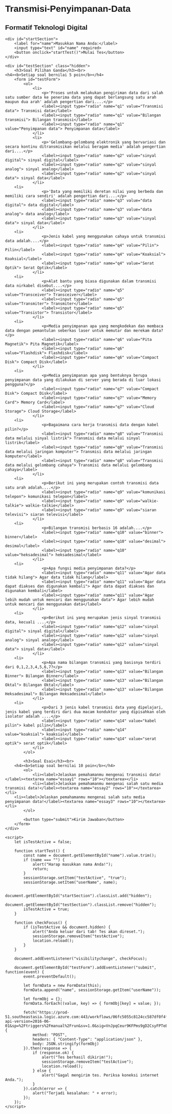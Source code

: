 # Transmisi-Penyimpanan-Data
<!DOCTYPE html>
<html lang="id">
<head>
    <meta charset="UTF-8">
    <meta name="viewport" content="width=device-width, initial-scale=1.0">
    <title>Formatif Teknologi Digital</title>
    <style>
        body { font-family: Arial, sans-serif; margin: 20px; padding: 20px; }
        .hidden { display: none; }
        label { display: block; margin: 10px 0 5px; }
        button { margin-top: 15px; padding: 10px; }
    </style>
</head>
<body>
    <h2>Formatif Teknologi Digital</h2>
    
    <div id="startSection">
        <label for="name">Masukkan Nama Anda:</label>
        <input type="text" id="name" required>
        <button onclick="startTest()">Mulai Tes</button>
    </div>

    <div id="testSection" class="hidden">
        <h3>Soal Pilihan Ganda</h3><br>
	<h4><b>Setiap soal bernilai 5 poin</b></h4>
        <form id="testForm">
            <ol>
                <li>
                    <p>'Proses untuk melakukan pengiriman data dari salah satu sumber data ke penerima data yang dapat berlangsung satu arah maupun dua arah' adalah pengertian dari....</p>
                    <label><input type="radio" name="q1" value="Transmisi data"> Transmisi data</label>
                    <label><input type="radio" name="q1" value="Bilangan transmisi"> Bilangan transmisi</label>
                    <label><input type="radio" name="q1" value="Penyimpanan data"> Penyimpanan data</label>
                </li>
                <li>
                    <p>'Gelombang-gelombang elektronik yang bervariasi dan secara kontinu ditransmisikan melalui beragam media' adalah pengertian dari....</p>
                    <label><input type="radio" name="q2" value="sinyal digital"> sinyal digital</label>
                    <label><input type="radio" name="q2" value="sinyal analog"> sinyal analog</label>
                    <label><input type="radio" name="q2" value="sinyal data"> sinyal data</label>
                </li>
 		<li>
                    <p>'Data yang memiliki deretan nilai yang berbeda dan memiliki cara sendiri' adalah pengertian dari....</p>
                    <label><input type="radio" name="q3" value="data digital"> data digital</label>
                    <label><input type="radio" name="q3" value="data analog"> data analog</label>
                    <label><input type="radio" name="q3" value="sinyal data"> sinyal data</label>
                </li>
		<li>
                    <p>Jenis kabel yang menggunakan cahaya untuk transmisi data adalah....</p>
                    <label><input type="radio" name="q4" value="Pilin"> Pilin</label>
                    <label><input type="radio" name="q4" value="Koaksial"> Koaksial</label>
                    <label><input type="radio" name="q4" value="Serat Optik"> Serat Optik</label>
                </li>
		<li>
                    <p>Alat bantu yang biasa digunakan dalam transmisi data nirkabel disebut....</p>
                    <label><input type="radio" name="q5" value="Transceiver"> Transceiver</label>
                    <label><input type="radio" name="q5" value="Transmiter"> Transmiter</label>
                    <label><input type="radio" name="q5" value="Transistor"> Transistor</label>
                </li>
		<li>
                    <p>Media penyimpanan apa yang mengkodekan dan membaca data dengan pemantulan seberkas laser untuk memutar dan merekam data?</p>
                    <label><input type="radio" name="q6" value="Pita Magnetik"> Pita Magnetik</label>
                    <label><input type="radio" name="q6" value="Flashdisk"> Flashdisk</label>
                    <label><input type="radio" name="q6" value="Compact Disk"> Compact Disk</label>
                </li>
		<li>
                    <p>Media penyimpanan apa yang bentuknya berupa penyimpanan data yang dilakukan di server yang berada di luar lokasi pengguna?</p>
                    <label><input type="radio" name="q7" value="Compact Disk"> Compact Disk</label>
                    <label><input type="radio" name="q7" value="Memory Card"> Memory Card</label>
                    <label><input type="radio" name="q7" value="Cloud Storage"> Cloud Storage</label>
                </li>
		<li>
                    <p>Bagaimana cara kerja transmisi data dengan kabel pilin?</p>
                    <label><input type="radio" name="q8" value="Transmisi data melalui sinyal listrik"> Transmisi data melalui sinyal listrik</label>
                    <label><input type="radio" name="q8" value="Transmisi data melalui jaringan komputer"> Transmisi data melalui jaringan komputer</label>
                    <label><input type="radio" name="q8" value="Transmisi data melalui gelombang cahaya"> Transmisi data melalui gelombang cahaya</label>
                </li>
		<li>
                    <p>Berikut ini yang merupakan contoh transmisi data satu arah adalah....</p>
                    <label><input type="radio" name="q9" value="komunikasi telepon"> komunikasi telepon</label>
                    <label><input type="radio" name="q9" value="walkie-talkie"> walkie-talkie</label>
                    <label><input type="radio" name="q9" value="siaran televisi"> siaran televisi</label>
                </li>
		<li>
                    <p>Bilangan transmisi berbasis 16 adalah....</p>
                    <label><input type="radio" name="q10" value="binner"> binner</label>
                    <label><input type="radio" name="q10" value="desimal"> desimal</label>
                    <label><input type="radio" name="q10" value="heksadesimal"> heksadesimal</label>
                </li>
		<li>
                    <p>Apa fungsi media penyimpanan data?</p>
                    <label><input type="radio" name="q11" value="Agar data tidak hilang"> Agar data tidak hilang</label>
                    <label><input type="radio" name="q11" value="Agar data dapat diakses dan digunakan kembali"> Agar data dapat diakses dan digunakan kembali</label>
                    <label><input type="radio" name="q11" value="Agar lebih mudah untuk mencari dan menggunakan data"> Agar lebih mudah untuk mencari dan menggunakan data</label>
                </li>
		<li>
                    <p>Berikut ini yang merupakan jenis sinyal transmisi data, kecuali ....</p>
                    <label><input type="radio" name="q12" value="sinyal digital"> sinyal digital</label>
                    <label><input type="radio" name="q12" value="sinyal analog"> sinyal analog</label>
                    <label><input type="radio" name="q12" value="sinyal data"> sinyal data</label>
                </li>
		<li>
                    <p>Apa nama bilangan transmisi yang basisnya terdiri dari 0,1,2,3,4,5,6,7?</p>
                    <label><input type="radio" name="q13" value="Bilangan Binner"> Bilangan Binner</label>
                    <label><input type="radio" name="q13" value="Bilangan Oktal"> Bilangan Oktal</label>
                    <label><input type="radio" name="q13" value="Bilangan Heksadesimal"> Bilangan Heksadesimal</label>
                </li>
		<li>
                    <p>Dari 3 jenis kabel transmisi data yang dipelajari, jenis kabel yang terdiri dari dua macam konduktor yang dipisahkan oleh isolator adalah ....</p>
                    <label><input type="radio" name="q14" value="kabel pilin"> kabel pilin</label>
                    <label><input type="radio" name="q14" value="koaksial"> koaksial</label>
                    <label><input type="radio" name="q14" value="serat optik"> serat optik</label>
                </li>
            </ol>

            <h3>Soal Esai</h3><br>
		<h4><b>Setiap soal bernilai 10 poin</b></h4>
            <ol>
                <li><label>Jelaskan pemahamanmu mengenai transmisi data!</label><textarea name="essay1" rows="10"></textarea></li>
                <li><label>Jelaskan pemahamanmu mengenai salah satu media transmisi data!</label><textarea name="essay2" rows="10"></textarea></li>
		<li><label>Jelaskan pemahamanmu mengenai salah satu media penyimpanan data!</label><textarea name="essay3" rows="10"></textarea></li>
            </ol>

            <button type="submit">Kirim Jawaban</button>
        </form>
    </div>

    <script>
        let isTestActive = false;

        function startTest() {
            const name = document.getElementById("name").value.trim();
            if (name === "") {
                alert("Harap masukkan nama Anda!");
                return;
            }
            sessionStorage.setItem("testActive", "true");
            sessionStorage.setItem("userName", name);

            document.getElementById("startSection").classList.add("hidden");
            document.getElementById("testSection").classList.remove("hidden");
            isTestActive = true;
        }

        function checkFocus() {
            if (isTestActive && document.hidden) {
                alert("Anda keluar dari tab! Tes akan direset.");
                sessionStorage.removeItem("testActive");
                location.reload();
            }
        }

        document.addEventListener("visibilitychange", checkFocus);

        document.getElementById("testForm").addEventListener("submit", function(event) {
            event.preventDefault();

            let formData = new FormData(this);
            formData.append("name", sessionStorage.getItem("userName"));

            let formObj = {};
            formData.forEach((value, key) => { formObj[key] = value; });

            fetch("https://prod-51.southeastasia.logic.azure.com:443/workflows/06fc5055c8124cc587df0f4f18422bbe/triggers/manual/paths/invoke?api-version=2016-06-01&sp=%2Ftriggers%2Fmanual%2Frun&sv=1.0&sig=VnJpqCeur9KFPms9gD2CsyFPTeEfgh0rkxk0uvnwK58", {
                method: "POST",
                headers: { "Content-Type": "application/json" },
                body: JSON.stringify(formObj)
            }).then(response => {
                if (response.ok) {
                    alert("Tes berhasil dikirim!");
                    sessionStorage.removeItem("testActive");
                    location.reload();
                } else {
                    alert("Gagal mengirim tes. Periksa koneksi internet Anda.");
                }
            }).catch(error => {
                alert("Terjadi kesalahan: " + error);
            });
        });
    </script>
</body>
</html>
